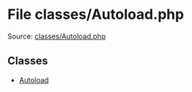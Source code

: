 File classes/Autoload.php
=========

Source: [classes/Autoload.php](https://github.com/PrestaShop/PrestaShop/blob/1.5.6.2/classes/Autoload.php)


Classes
-------

* [Autoload](class.Autoload.md)

